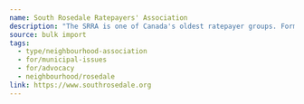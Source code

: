 ```yaml
---
name: South Rosedale Ratepayers' Association
description: "The SRRA is one of Canada's oldest ratepayer groups. Formally incorporated in 1931, the Association is committed to providing South Rosedale's residents with a strong voice relative to the area's unique position as one of Toronto's most desirable residential communities."
source: bulk import
tags:
  - type/neighbourhood-association
  - for/municipal-issues
  - for/advocacy
  - neighbourhood/rosedale
link: https://www.southrosedale.org
---
```


<!-- Community added via bulk import -->
